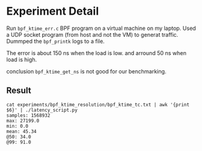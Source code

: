 # Experiment Detail

Run `bpf_ktime_err.c` BPF program on a virtual machine on my laptop. Used a UDP
socket program (from host and not the VM) to generat traffic. Dummped the
`bpf_printk` logs to a file.

The error is about 150 ns when the load is low. and arround 50 ns when load is high.

conclusion `bpf_ktime_get_ns` is not good for our benchmarking.

## Result

```
cat experiments/bpf_ktime_resolution/bpf_ktime_tc.txt | awk '{print $6}' | ./latency_script.py
samples: 1568932
max: 27199.0
min: 0.0
mean: 45.34
@50: 34.0
@99: 91.0
```

